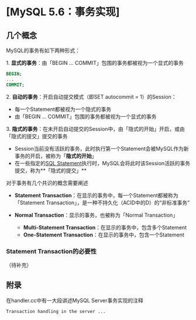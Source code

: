 # [MySQL 5.6：事务实现]

## 几个概念

MySQL的事务有如下两种形式：

1\. **显式的事务**：由「BEGIN ... COMMIT」包围的事务都被视为一个显式的事务

```sql
BEGIN;
...
COMMIT;
```

2\. **自动的事务**：开启自动提交模式（即SET autocommit = 1）的Session：

*   每一个Statement都被视为一个隐式的事务
*   由「BEGIN ... COMMIT」包围的事务都被视为一个显式的事务

3\. **隐式的事务**：在未开启自动提交的Session中，由「隐式的开始」开启，或由「隐式的提交」提交的事务

*   Session当前没有活跃的事务，此时执行第一个Statement会被MySQL作为新事务的开启，被称为「**隐式的开始**」
*   在一些指定的[SQL Statement](https://dev.mysql.com/doc/refman/8.0/en/implicit-commit.html)执行时，MySQL会将此时该Session活跃的事务提交，称为**「隐式的提交」**

对于事务有几个共识的概念需要阐述

*   **Statement Transaction**：在显示的事务中，每一个Statement都被称为「Statement Transaction」，是一种不持久化（ACID中的D）的“非标准事务”
    
*   **Normal Transaction**：显示的事务，也被称为「Normal Transaction」
    
    *   **Multi-Statement Transaction**：在显示的事务中，包含多个Statement
    *   **One-Statement Transaction**：在显示的事务中，包含一个Statement

### Statement Transaction的必要性

（待补充）

## 附录

在handler.cc中有一大段讲述MySQL Server事务实现的注释

```plain
Transaction handling in the server ...
```
